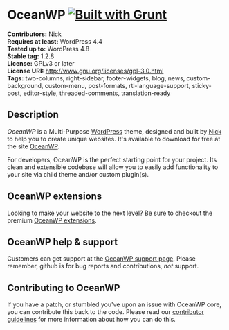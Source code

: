 # OceanWP [![Built with Grunt](https://cdn.gruntjs.com/builtwith.png)](http://gruntjs.com/)

**Contributors:** Nick  
**Requires at least:** WordPress 4.4  
**Tested up to:** WordPress 4.8  
**Stable tag:** 1.2.8  
**License:** GPLv3 or later  
**License URI:** http://www.gnu.org/licenses/gpl-3.0.html  
**Tags:** two-columns, right-sidebar, footer-widgets, blog, news, custom-background, custom-menu, post-formats, rtl-language-support, sticky-post, editor-style, threaded-comments, translation-ready

## Description
*OceanWP* is a Multi-Purpose [WordPress](http://wordpress.org) theme, designed and built by [Nick](https://oceanwp.org/) to help you to create unique websites. It's available to download for free at the site [OceanWP](https://oceanwp.org/).

For developers, OceanWP is the perfect starting point for your project. Its clean and extensible codebase will allow you to easily add functionality to your site via child theme and/or custom plugin(s).

## OceanWP extensions
Looking to make your website to the next level? Be sure to checkout the premium [OceanWP extensions](https://oceanwp.org/extensions/).

## OceanWP help & support
Customers can get support at the [OceanWP support page](https://oceanwp.org/support/). Please remember, github is for bug reports and contributions, _not_ support.

## Contributing to OceanWP
If you have a patch, or stumbled you've upon an issue with OceanWP core, you can contribute this back to the code. Please read our [contributor guidelines](https://github.com/oceanwp/oceanwp/blob/master/CONTRIBUTING.md) for more information about how you can do this.